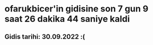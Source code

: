 # ofarukbicer'in gidisine son 7 gun 9 saat 26 dakika 44 saniye kaldi

## Gidis tarihi: 30.09.2022 :(